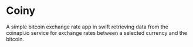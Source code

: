 # Coiny
A simple bitcoin exchange rate app in swift retrieving data from the coinapi.io service for exchange rates between a selected currency and the bitcoin.
